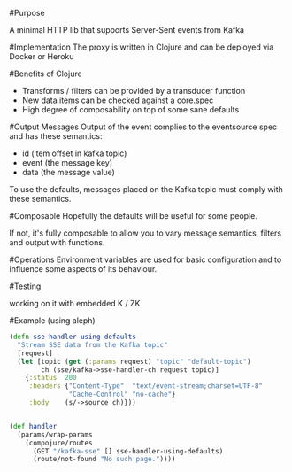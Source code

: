 #Purpose

A minimal HTTP lib that supports Server-Sent events from Kafka

#Implementation
The proxy is written in Clojure and can be deployed via Docker or Heroku

#Benefits of Clojure
- Transforms / filters can be provided by a transducer function
- New data items can be checked against a core.spec
- High degree of composability on top of some sane defaults

#Output Messages
Output of the event complies to the eventsource spec and has these semantics:

- id (item offset in kafka topic)
- event (the message key)
- data (the message value)

To use the defaults, messages placed on the Kafka topic must comply with these semantics.

#Composable
Hopefully the defaults will be useful for some people.

If not, it's fully composable to allow you to vary message semantics, filters and output with functions.


#Operations
Environment variables are used for basic configuration and to influence some aspects of its behaviour.

#Testing

working on it with embedded K / ZK

#Example (using aleph)

```clojure
(defn sse-handler-using-defaults
  "Stream SSE data from the Kafka topic"
  [request]
  (let [topic (get (:params request) "topic" "default-topic")
        ch (sse/kafka->sse-handler-ch request topic)]
    {:status  200
     :headers {"Content-Type"  "text/event-stream;charset=UTF-8"
               "Cache-Control" "no-cache"}
     :body    (s/->source ch)}))


(def handler
  (params/wrap-params
    (compojure/routes
      (GET "/kafka-sse" [] sse-handler-using-defaults)
      (route/not-found "No such page."))))
```




